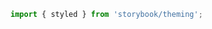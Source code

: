 ```js filename="YourTheme.js" renderer="common" language="js"
import { styled } from 'storybook/theming';
```
